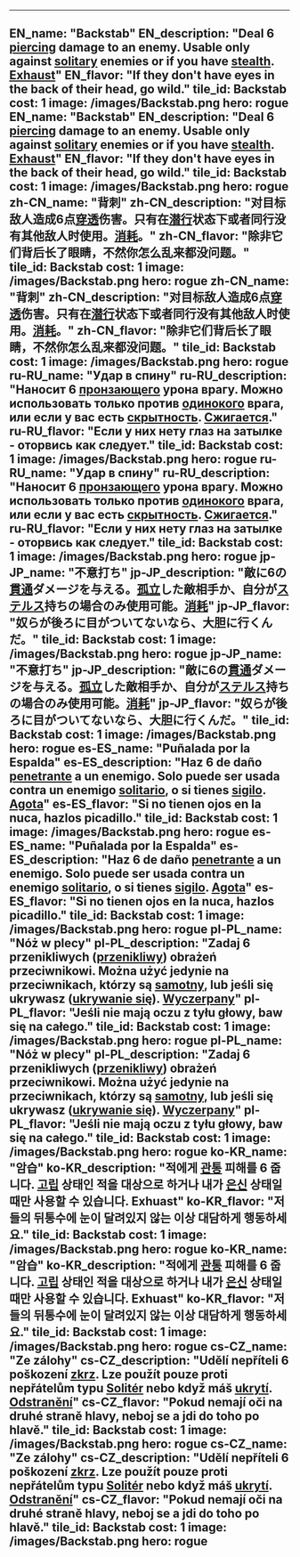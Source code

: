 ---

EN_name: "Backstab"
EN_description: "Deal 6 <u>piercing</u> damage to an enemy. Usable only against <u>solitary</u> enemies or if you have <u>stealth</u>. <u>Exhaust</u>"
EN_flavor: "If they don't have eyes in the back of their head, go wild."
tile_id: Backstab
cost: 1
image: /images/Backstab.png
hero: rogue
EN_name: "Backstab"
EN_description: "Deal 6 <u>piercing</u> damage to an enemy. Usable only against <u>solitary</u> enemies or if you have <u>stealth</u>. <u>Exhaust</u>"
EN_flavor: "If they don't have eyes in the back of their head, go wild."
tile_id: Backstab
cost: 1
image: /images/Backstab.png
hero: rogue
zh-CN_name: "背刺"
zh-CN_description: "对目标敌人造成6点<u>穿透</u>伤害。只有在<u>潜行</u>状态下或者同行没有其他敌人时使用。<u>消耗</u>。"
zh-CN_flavor: "除非它们背后长了眼睛，不然你怎么乱来都没问题。"
tile_id: Backstab
cost: 1
image: /images/Backstab.png
hero: rogue
zh-CN_name: "背刺"
zh-CN_description: "对目标敌人造成6点<u>穿透</u>伤害。只有在<u>潜行</u>状态下或者同行没有其他敌人时使用。<u>消耗</u>。"
zh-CN_flavor: "除非它们背后长了眼睛，不然你怎么乱来都没问题。"
tile_id: Backstab
cost: 1
image: /images/Backstab.png
hero: rogue
ru-RU_name: "Удар в спину"
ru-RU_description: "Наносит 6 <u>пронзающего</u> урона врагу. Можно использовать только против <u>одинокого</u> врага, или если у вас есть <u>скрытность</u>. <u>Сжигается</u>."
ru-RU_flavor: "Если у них нету глаз на затылке - оторвись как следует."
tile_id: Backstab
cost: 1
image: /images/Backstab.png
hero: rogue
ru-RU_name: "Удар в спину"
ru-RU_description: "Наносит 6 <u>пронзающего</u> урона врагу. Можно использовать только против <u>одинокого</u> врага, или если у вас есть <u>скрытность</u>. <u>Сжигается</u>."
ru-RU_flavor: "Если у них нету глаз на затылке - оторвись как следует."
tile_id: Backstab
cost: 1
image: /images/Backstab.png
hero: rogue
jp-JP_name: "不意打ち"
jp-JP_description: "敵に6の<u>貫通</u>ダメージを与える。<u>孤立</u>した敵相手か、自分が<u>ステルス</u>持ちの場合のみ使用可能。<u>消耗</u>"
jp-JP_flavor: "奴らが後ろに目がついてないなら、大胆に行くんだ。"
tile_id: Backstab
cost: 1
image: /images/Backstab.png
hero: rogue
jp-JP_name: "不意打ち"
jp-JP_description: "敵に6の<u>貫通</u>ダメージを与える。<u>孤立</u>した敵相手か、自分が<u>ステルス</u>持ちの場合のみ使用可能。<u>消耗</u>"
jp-JP_flavor: "奴らが後ろに目がついてないなら、大胆に行くんだ。"
tile_id: Backstab
cost: 1
image: /images/Backstab.png
hero: rogue
es-ES_name: "Puñalada por la Espalda"
es-ES_description: "Haz 6 de daño <u>penetrante</u> a un enemigo. Solo puede ser usada contra un enemigo <u>solitario</u>, o si tienes <u>sigilo</u>. <u>Agota</u>"
es-ES_flavor: "Si no tienen ojos en la nuca, hazlos picadillo."
tile_id: Backstab
cost: 1
image: /images/Backstab.png
hero: rogue
es-ES_name: "Puñalada por la Espalda"
es-ES_description: "Haz 6 de daño <u>penetrante</u> a un enemigo. Solo puede ser usada contra un enemigo <u>solitario</u>, o si tienes <u>sigilo</u>. <u>Agota</u>"
es-ES_flavor: "Si no tienen ojos en la nuca, hazlos picadillo."
tile_id: Backstab
cost: 1
image: /images/Backstab.png
hero: rogue
pl-PL_name: "Nóż w plecy"
pl-PL_description: "Zadaj 6 przenikliwych (<u>przenikliwy</u>) obrażeń przeciwnikowi. Można użyć jedynie na przeciwnikach, którzy są <u>samotny</u>, lub jeśli się ukrywasz (<u>ukrywanie się</u>). <u>Wyczerpany</u>"
pl-PL_flavor: "Jeśli nie mają oczu z tyłu głowy, baw się na całego."
tile_id: Backstab
cost: 1
image: /images/Backstab.png
hero: rogue
pl-PL_name: "Nóż w plecy"
pl-PL_description: "Zadaj 6 przenikliwych (<u>przenikliwy</u>) obrażeń przeciwnikowi. Można użyć jedynie na przeciwnikach, którzy są <u>samotny</u>, lub jeśli się ukrywasz (<u>ukrywanie się</u>). <u>Wyczerpany</u>"
pl-PL_flavor: "Jeśli nie mają oczu z tyłu głowy, baw się na całego."
tile_id: Backstab
cost: 1
image: /images/Backstab.png
hero: rogue
ko-KR_name: "암습"
ko-KR_description: "적에게 <u>관통</u> 피해를 6 줍니다. <u>고립</u> 상태인 적을 대상으로 하거나 내가 <u>은신</u> 상태일 때만 사용할 수 있습니다. Exhuast"
ko-KR_flavor: "저들의 뒤통수에 눈이 달려있지 않는 이상 대담하게 행동하세요."
tile_id: Backstab
cost: 1
image: /images/Backstab.png
hero: rogue
ko-KR_name: "암습"
ko-KR_description: "적에게 <u>관통</u> 피해를 6 줍니다. <u>고립</u> 상태인 적을 대상으로 하거나 내가 <u>은신</u> 상태일 때만 사용할 수 있습니다. Exhuast"
ko-KR_flavor: "저들의 뒤통수에 눈이 달려있지 않는 이상 대담하게 행동하세요."
tile_id: Backstab
cost: 1
image: /images/Backstab.png
hero: rogue
cs-CZ_name: "Ze zálohy"
cs-CZ_description: "Udělí nepříteli 6 poškození <u>zkrz</u>. Lze použít pouze proti nepřátelům typu <u>Solitér</u> nebo když máš <u>ukrytí</u>. <u>Odstranění</u>"
cs-CZ_flavor: "Pokud nemají oči na druhé straně hlavy, neboj se a jdi do toho po hlavě."
tile_id: Backstab
cost: 1
image: /images/Backstab.png
hero: rogue
cs-CZ_name: "Ze zálohy"
cs-CZ_description: "Udělí nepříteli 6 poškození <u>zkrz</u>. Lze použít pouze proti nepřátelům typu <u>Solitér</u> nebo když máš <u>ukrytí</u>. <u>Odstranění</u>"
cs-CZ_flavor: "Pokud nemají oči na druhé straně hlavy, neboj se a jdi do toho po hlavě."
tile_id: Backstab
cost: 1
image: /images/Backstab.png
hero: rogue
---